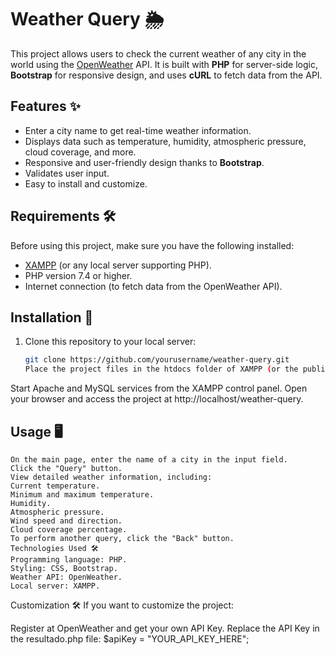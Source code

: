 # Weather Query 🌦️

This project allows users to check the current weather of any city in the world using the [OpenWeather](https://openweathermap.org/) API. It is built with **PHP** for server-side logic, **Bootstrap** for responsive design, and uses **cURL** to fetch data from the API.

## Features ✨
- Enter a city name to get real-time weather information.
- Displays data such as temperature, humidity, atmospheric pressure, cloud coverage, and more.
- Responsive and user-friendly design thanks to **Bootstrap**.
- Validates user input.
- Easy to install and customize.

## Requirements 🛠️
Before using this project, make sure you have the following installed:
- [XAMPP](https://www.apachefriends.org/index.html) (or any local server supporting PHP).
- PHP version 7.4 or higher.
- Internet connection (to fetch data from the OpenWeather API).

## Installation 🚀
1. Clone this repository to your local server:
   ```bash
   git clone https://github.com/yourusername/weather-query.git
   Place the project files in the htdocs folder of XAMPP (or the public folder of your web server).
Start Apache and MySQL services from the XAMPP control panel.
Open your browser and access the project at http://localhost/weather-query.
## Usage 🖥️
    On the main page, enter the name of a city in the input field.
    Click the "Query" button.
    View detailed weather information, including:
    Current temperature.
    Minimum and maximum temperature.
    Humidity.
    Atmospheric pressure.
    Wind speed and direction.
    Cloud coverage percentage.
    To perform another query, click the "Back" button.
    Technologies Used 🛠️
    Programming language: PHP.
    Styling: CSS, Bootstrap.
    Weather API: OpenWeather.
    Local server: XAMPP.
Customization 🛠️
If you want to customize the project:

Register at OpenWeather and get your own API Key.
  Replace the API Key in the resultado.php file:
  $apiKey = "YOUR_API_KEY_HERE";
